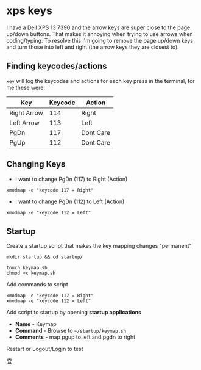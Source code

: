 # xps keys

I have a Dell XPS 13 7390 and the arrow keys are super close to the page up/down buttons. That makes it annoying when trying to use arrows when coding/typing. To resolve this I'm going to remove the page up/down keys and turn those into left and right (the arrow keys they are closest to).

## Finding keycodes/actions

`xev` will log the keycodes and actions for each key press in the terminal, for me these were:

| Key | Keycode | Action |
|-----|---------|--------|
| Right Arrow | 114 | Right |
| Left Arrow | 113 | Left |
| PgDn | 117 | Dont Care |
| PgUp | 112 | Dont Care |

## Changing Keys

- I want to change PgDn (117) to Right (Action)

```
xmodmap -e "keycode 117 = Right"
```

- I want to change PgDn (112) to Left (Action)

```
xmodmap -e "keycode 112 = Left"
```

## Startup

Create a startup script that makes the key mapping changes "permanent"

```
mkdir startup && cd startup/

touch keymap.sh
chmod +x keymap.sh
```

Add commands to script

```
xmodmap -e "keycode 117 = Right"
xmodmap -e "keycode 112 = Left"
```

Add script to startup by opening **startup applications**

- **Name** - Keymap
- **Command** - Browse to `~/startup/keymap.sh`
- **Comments** - map pgup to left and pgdn to right

Restart or Logout/Login to test

:trophy: